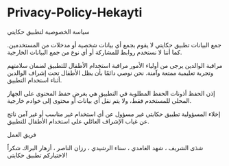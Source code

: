# Privacy-Policy-Hekayti
سياسة الخصوصية لتطبيق حكايتي

جمع البيانات
تطبيق حكايتي لا يقوم بجمع أي بيانات شخصية أو مدخلات من المستخدمين. كما أننا لا نستخدم روابط للمشاركة أو أي نوع من جمع البيانات الخارجية.

مراقبة الوالدين
يرجى من أولياء الأمور مراقبة استخدام الأطفال للتطبيق لضمان سلامتهم وتجربة تعليمية ممتعة وآمنة. نحن نوصي دائمًا بأن يظل الأطفال تحت إشراف الوالدين أثناء استخدام التطبيق.

إذن الحفظ
أذونات الحفظ المطلوبة في التطبيق هي بغرض حفظ المحتوى على الجهاز المحلي للمستخدم فقط، ولا يتم نقل أي بيانات أو محتوى إلى خوادم خارجية.

إخلاء المسؤولية
تطبيق حكايتي غير مسؤول عن أي استخدام غير مناسب أو غير آمن ناتج عن غياب الإشراف العائلي على استخدام الأطفال للتطبيق.

فريق العمل

شذى الشريف
، شهد الغامدي
، سناء الرشيدي
، رزان الناصر
، أزهار البراك
شكراً لاختياركم تطبيق حكايتي!

